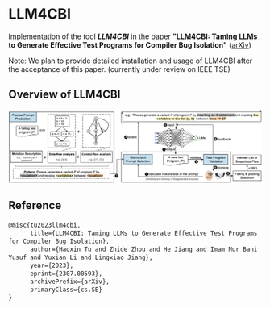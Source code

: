 # LLM4CBI

Implementation of the tool ***LLM4CBI*** in the paper  **"LLM4CBI: Taming LLMs to Generate Effective Test Programs for Compiler Bug Isolation"** ([arXiv](https://arxiv.org/pdf/2307.00593.pdf))


Note: We plan to provide detailed installation and usage of LLM4CBI after the acceptance of this paper. (currently under review on IEEE TSE)


## Overview of LLM4CBI

![](./LLM4CBI-framework.png)


## Reference
```
@misc{tu2023llm4cbi,
      title={LLM4CBI: Taming LLMs to Generate Effective Test Programs for Compiler Bug Isolation}, 
      author={Haoxin Tu and Zhide Zhou and He Jiang and Imam Nur Bani Yusuf and Yuxian Li and Lingxiao Jiang},
      year={2023},
      eprint={2307.00593},
      archivePrefix={arXiv},
      primaryClass={cs.SE}
}
```
